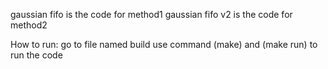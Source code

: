 gaussian fifo is the code for method1
gaussian fifo v2 is the code for method2

How to run:
go to file named build
use command (make) and (make run) to run the code
